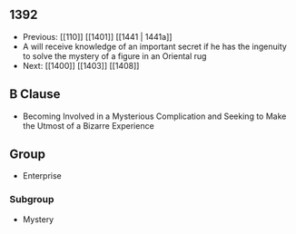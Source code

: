 ## 1392
- Previous: [[110]] [[1401]] [[1441 | 1441a]] 
- A will receive knowledge of an important secret if he has the ingenuity to solve the mystery of a figure in an Oriental rug
- Next: [[1400]] [[1403]] [[1408]] 

## B Clause
- Becoming Involved in a Mysterious Complication and Seeking to Make the Utmost of a Bizarre Experience

## Group
- Enterprise

### Subgroup
- Mystery

